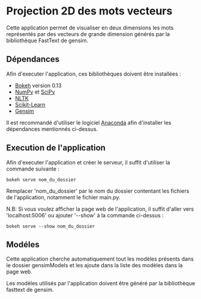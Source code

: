 # Projection 2D des mots vecteurs 

Cette application permet de visualiser en deux dimensions les mots représentés par des vecteurs de grande dimension générés par la bibliothèque FastText de gensim.

## Dépendances

Afin d'executer l'application, ces bibliothèques doivent être installées :

* [Bokeh](https://bokeh.pydata.org/) version 0.13
* [NumPy](http://www.numpy.org/) et [SciPy](https://www.scipy.org/)
* [NLTK](https://www.nltk.org/)
* [Scikit-Learn](http://scikit-learn.org/)
* [Gensim](https://radimrehurek.com/gensim/index.html)

Il est recommandé d'utiliser le logiciel [Anaconda](https://www.anaconda.com/) afin d'installer les dépendances mentionnés ci-dessus.

## Execution de l'application

Afin d'executer l'application et créer le serveur, il suffit d'utiliser la commande suivante :
```
bokeh serve nom_du_dossier
```
Remplacer 'nom_du_dossier' par le nom du dossier contentant les fichiers de l'application, notamment le fichier main.py.

N.B: Si vous voulez afficher la page web de l'application, il suffit d'aller vers 'localhost:5006' ou ajouter '--show' à la commande ci-dessus : 
```
bokeh serve --show nom_du_dossier
```
## Modéles

Cette application cherche automatiquement tout les modèles présents dans le dossier gensimModels et les ajoute dans la liste des modèles dans la page web.

Les modèles utilisés par l'application doivent être généré par la bibliothèque fasttext de gensim.
